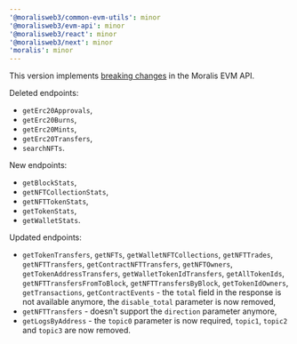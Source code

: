 ```yaml
---
'@moralisweb3/common-evm-utils': minor
'@moralisweb3/evm-api': minor
'@moralisweb3/react': minor
'@moralisweb3/next': minor
'moralis': minor
---
```


This version implements [breaking changes](https://docs.moralis.io/changelog/essential-api-changes) in the Moralis EVM API.

Deleted endpoints:

- `getErc20Approvals`,
- `getErc20Burns`,
- `getErc20Mints`,
- `getErc20Transfers`,
- `searchNFTs`.

New endpoints:

- `getBlockStats`,
- `getNFTCollectionStats`,
- `getNFTTokenStats`,
- `getTokenStats`,
- `getWalletStats`.

Updated endpoints:

- `getTokenTransfers`, `getNFTs`, `getWalletNFTCollections`, `getNFTTrades`, `getNFTTransfers`, `getContractNFTTransfers`, `getNFTOwners`, `getTokenAddressTransfers`, `getWalletTokenIdTransfers`, `getAllTokenIds`, `getNFTTransfersFromToBlock`, `getNFTTransfersByBlock`, `getTokenIdOwners`, `getTransactions`, `getContractEvents` - the `total` field in the response is not available anymore, the `disable_total` parameter is now removed,
- `getNFTTransfers` - doesn't support the `direction` parameter anymore,
- `getLogsByAddress` - the `topic0` parameter is now required, `topic1`, `topic2` and `topic3` are now removed.
